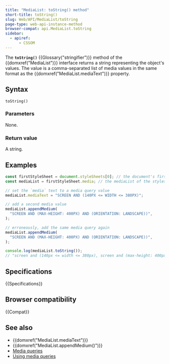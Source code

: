 ```yaml
---
title: "MediaList: toString() method"
short-title: toString()
slug: Web/API/MediaList/toString
page-type: web-api-instance-method
browser-compat: api.MediaList.toString
sidebar:
  - apiref:
      - CSSOM
---
```


The **`toString()`** {{Glossary("stringifier")}} method of the {{domxref("MediaList")}} interface returns a string representing the object's values. The value is a comma-separated list of media values in the same format as the {{domxref("MediaList.mediaText")}} property.

## Syntax

```js-nolint
toString()
```

### Parameters

None.

### Return value

A string.

## Examples

```js
const firstStyleSheet = document.styleSheets[0]; // the document's first stylesheet
const mediaList = firstStyleSheet.media; // the mediaList of the stylesheet

// set the `media` text to a media query value
mediaList.mediaText = "SCREEN AND (140PX <= WIDTH <= 380PX)";

// add a second media value
mediaList.appendMedium(
  "SCREEN AND (MAX-HEIGHT: 400PX) AND (ORIENTATION: LANDSCAPE))",
);

// erroneously, add the same media query again
mediaList.appendMedium(
  "SCREEN AND (MAX-HEIGHT: 400PX) AND (ORIENTATION: LANDSCAPE))",
);

console.log(mediaList.toString());
// "screen and (140px <= width <= 380px), screen and (max-height: 400px) and (orientation: landscape)"
```

## Specifications

{{Specifications}}

## Browser compatibility

{{Compat}}

## See also

- {{domxref("MediaList.mediaText")}}
- {{domxref("MediaList.appendMedium()")}}
- [Media queries](/en-US/docs/Web/CSS/CSS_media_queries)
- [Using media queries](/en-US/docs/Web/CSS/CSS_media_queries/Using_media_queries)
